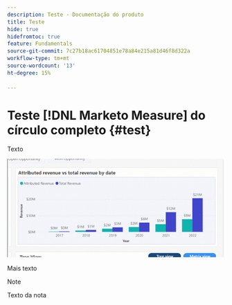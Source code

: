 ```yaml
---
description: Teste - Documentação do produto
title: Teste
hide: true
hidefromtoc: true
feature: Fundamentals
source-git-commit: 7c27b18ac61704851e78a84e215a81d46f8d322a
workflow-type: tm+mt
source-wordcount: '13'
ht-degree: 15%

---
```


# Teste [!DNL Marketo Measure] do círculo completo {#test}

Texto

![](assets/image.gif)

Mais texto

>[!NOTE]
>
>Texto da nota

